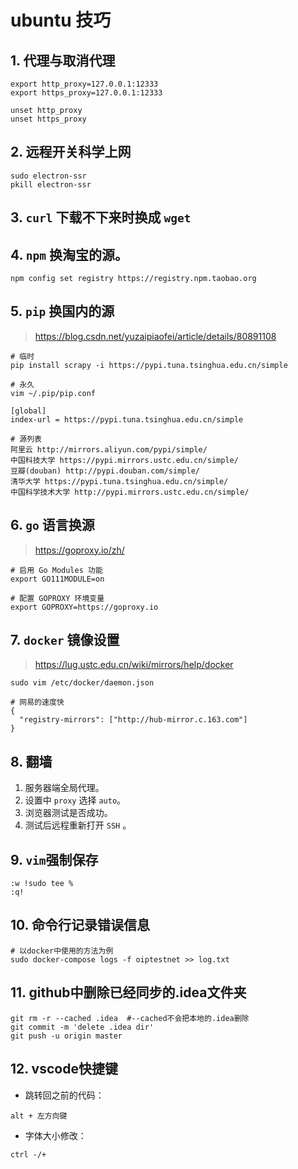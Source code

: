 # ubuntu 技巧
## 1. 代理与取消代理

```
export http_proxy=127.0.0.1:12333
export https_proxy=127.0.0.1:12333
```

```
unset http_proxy
unset https_proxy
```

## 2. 远程开关科学上网

```
sudo electron-ssr
pkill electron-ssr
```

## 3. `curl` 下载不下来时换成 `wget`

## 4. `npm` 换淘宝的源。
```
npm config set registry https://registry.npm.taobao.org
```

## 5. `pip` 换国内的源
> https://blog.csdn.net/yuzaipiaofei/article/details/80891108
```
# 临时
pip install scrapy -i https://pypi.tuna.tsinghua.edu.cn/simple
```
```
# 永久
vim ~/.pip/pip.conf

[global]
index-url = https://pypi.tuna.tsinghua.edu.cn/simple
```
```
# 源列表
阿里云 http://mirrors.aliyun.com/pypi/simple/ 
中国科技大学 https://pypi.mirrors.ustc.edu.cn/simple/ 
豆瓣(douban) http://pypi.douban.com/simple/ 
清华大学 https://pypi.tuna.tsinghua.edu.cn/simple/ 
中国科学技术大学 http://pypi.mirrors.ustc.edu.cn/simple/
```

## 6. `go` 语言换源
> https://goproxy.io/zh/
```
# 启用 Go Modules 功能
export GO111MODULE=on

# 配置 GOPROXY 环境变量
export GOPROXY=https://goproxy.io
```

## 7. `docker` 镜像设置
> https://lug.ustc.edu.cn/wiki/mirrors/help/docker

```
sudo vim /etc/docker/daemon.json

# 网易的速度快
{
  "registry-mirrors": ["http://hub-mirror.c.163.com"]
}
```
## 8. 翻墙
1. 服务器端全局代理。
2. 设置中 `proxy` 选择 `auto`。
3. 浏览器测试是否成功。
4. 测试后远程重新打开 `SSH` 。


## 9. `vim`强制保存
```
:w !sudo tee %
:q!
```

## 10. 命令行记录错误信息
```
# 以docker中使用的方法为例
sudo docker-compose logs -f oiptestnet >> log.txt 
```

## 11. github中删除已经同步的.idea文件夹
```
git rm -r --cached .idea  #--cached不会把本地的.idea删除
git commit -m 'delete .idea dir'
git push -u origin master
```

## 12. vscode快捷键
- 跳转回之前的代码：
```
alt + 左方向键
```
- 字体大小修改：
```
ctrl -/+ 
```
